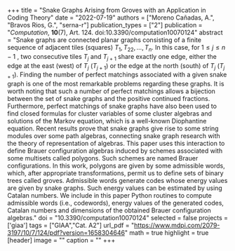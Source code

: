 +++
title = "Snake Graphs Arising from Groves with an Application in Coding Theory"
date = "2022-07-19"
authors = ["Moreno Cañadas, A.", "Bravos Rios, G.", "serna-r"]
publication_types = ["2"]
publication = "*Computation*, **10**(7), Art. 124. doi:10.3390/computation10070124"
abstract = "Snake graphs are connected planar graphs consisting of a finite sequence of adjacent tiles (squares) $T_1, T_22,\ldots,T_n$. In this case, for $1\leq j \leq n-1$ , two consecutive tiles $T_j$ and $T_{j+1}$ share exactly one edge, either the edge at the east (west) of $T_j$ ($T_{j+1}$) or the edge at the north (south) of $T_j$ ($T_{j+1}$). Finding the number of perfect matchings associated with a given snake graph is one of the most remarkable problems regarding these graphs. It is worth noting that such a number of perfect matchings allows a bijection between the set of snake graphs and the positive continued fractions. Furthermore, perfect matchings of snake graphs have also been used to find closed formulas for cluster variables of some cluster algebras and solutions of the Markov equation, which is a well-known Diophantine equation. Recent results prove that snake graphs give rise to some string modules over some path algebras, connecting snake graph research with the theory of representation of algebras. This paper uses this interaction to define Brauer configuration algebras induced by schemes associated with some multisets called polygons. Such schemes are named Brauer configurations. In this work, polygons are given by some admissible words, which, after appropriate transformations, permit us to define sets of binary trees called groves. Admissible words generate codes whose energy values are given by snake graphs. Such energy values can be estimated by using Catalan numbers. We include in this paper Python routines to compute admissible words (i.e., codewords), energy values of the generated codes, Catalan numbers and dimensions of the obtained Brauer configuration algebras."
doi = "10.3390/computation10070124"
selected = false
projects = ['giaa']
tags = ["GIAA","Cat. A2"]
url_pdf = "https://www.mdpi.com/2079-3197/10/7/124/pdf?version=1658304646"
math = true
highlight = true
[header]
image = ""
caption = ""
+++

